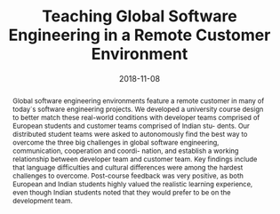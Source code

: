 ---
abstract: Global software engineering environments feature a remote customer in many
  of today´s software engineering projects. We developed a university course design
  to better match these real-world conditions with developer teams comprised of European
  students and customer teams comprised of Indian stu- dents. Our distributed student
  teams were asked to autonomously find the best way to overcome the three big challenges
  in global software engineering, communication, cooperation and coordi- nation, and
  establish a working relationship between developer team and customer team. Key findings
  include that language difficulties and cultural differences were among the hardest
  challenges to overcome. Post-course feedback was very positive, as both European
  and Indian students highly valued the realistic learning experience, even though
  Indian students noted that they would prefer to be on the development team.
authors:
- Raoul Vallon
- Paul Spiesberger
- Markus Zoffi
- Christina Zrelski
- Christoph Dräger
- Thomas Grechenig
date: '2018-11-08'
featured: false
links:
- name: Publik
  url: https://publik.tuwien.ac.at/showentry.php?ID=278493&lang=2
publication: 'Vortrag: 2018 IEEE 10th International Conference on Engineering Education
  (ICEED), Kuala Lumpur, Malaysia; 08.11.2018 - 09.11.2018; in: "Proceedings of the
  2018 IEEE 10th International Conference on Engineering Education (ICEED)", IEEE,
  (2018), ISBN: 978-1-5386-6847-4; S. 63 - 68'
publication_types:
- '1'
publishDate: '2018-11-08'
title: Teaching Global Software Engineering in a Remote Customer Environment
url_pdf: ''
---